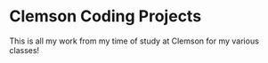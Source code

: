 # Clemson Coding Projects
This is all my work from my time of study at Clemson for my various classes!

